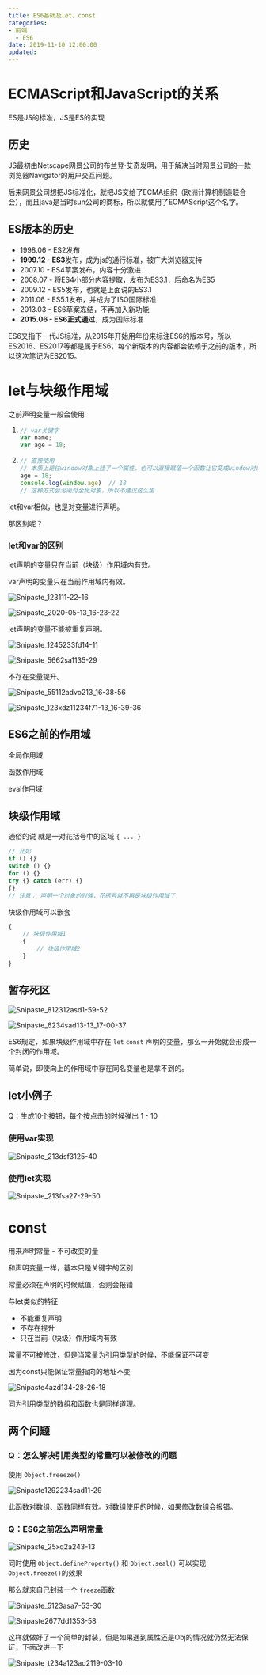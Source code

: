 ```yaml
---
title: ES6基础及let、const
categories: 
- 前端
  - ES6
date: 2019-11-10 12:00:00
updated: 
---
```


# ECMAScript和JavaScript的关系

ES是JS的标准，JS是ES的实现

## 历史

JS最初由Netscape网景公司的布兰登·艾奇发明，用于解决当时网景公司的一款浏览器Navigator的用户交互问题。

后来网景公司想把JS标准化，就把JS交给了ECMA组织（欧洲计算机制造联合会），而且java是当时sun公司的商标，所以就使用了ECMAScript这个名字。

## ES版本的历史

+ 1998.06 - ES2发布
+ **1999.12 - ES3**发布，成为js的通行标准，被广大浏览器支持
+ 2007.10 - ES4草案发布，内容十分激进
+ 2008.07 - 将ES4小部分内容提取，发布为ES3.1，后命名为ES5
+ 2009.12 - ES5发布，也就是上面说的ES3.1
+ 2011.06 - ES5.1发布，并成为了ISO国际标准
+ 2013.03 - ES6草案冻结，不再加入新功能
+ **2015.06 - ES6正式通过**，成为国际标准

ES6又指下一代JS标准，从2015年开始用年份来标注ES6的版本号，所以ES2016、ES2017等都是属于ES6，每个新版本的内容都会依赖于之前的版本，所以这次笔记为ES2015。

# let与块级作用域

之前声明变量一般会使用 

1. ```javascript
   // var关键字
   var name;
   var age = 18;
   ```

2. ```javascript
   // 直接使用
   // 本质上是往window对象上挂了一个属性，也可以直接赋值一个函数让它变成window对象上的一个方法
   age = 18;
   console.log(window.age)  // 18
   // 这种方式会污染对全局对象，所以不建议这么用
   ```

let和var相似，也是对变量进行声明。

那区别呢？

### let和var的区别

let声明的变量只在当前（块级）作用域内有效。

var声明的变量只在当前作用域内有效。

![Snipaste_123111-22-16](ES6基础/Snipaste_123111-22-16.png)

![Snipaste_2020-05-13_16-23-22](ES6基础/Snipaste_123412-23-22.png)

let声明的变量不能被重复声明。

![Snipaste_1245233fd14-11](ES6基础/Snipaste_1245233fd14-11.png)

![Snipaste_5662sa1135-29](ES6基础/Snipaste_5662sa1135-29.png)

不存在变量提升。

![Snipaste_55112advo213_16-38-56](ES6基础/Snipaste_55112advo213_16-38-56.png)

![Snipaste_123xdz11234f71-13_16-39-36](ES6基础/Snipaste_123xdz11234f71-13_16-39-36.png)

## ES6之前的作用域 

全局作用域

函数作用域

eval作用域

## 块级作用域

通俗的说 就是一对花括号中的区域 `{ ... }`

```javascript
// 比如
if () {}
switch () {}
for () {}
try {} catch (err) {}
{}
// 注意： 声明一个对象的时候，花括号就不再是块级作用域了
```

块级作用域可以嵌套

```javascript
{
    // 块级作用域1
    {
        // 块级作用域2
    }
}
```

## 暂存死区

![Snipaste_812312asd1-59-52](ES6基础/Snipaste_812312asd1-59-52.png)

![Snipaste_6234sad13-13_17-00-37](ES6基础/Snipaste_6234sad13-13_17-00-37.png)

ES6规定，如果块级作用域中存在 `let` `const` 声明的变量，那么一开始就会形成一个封闭的作用域。

简单说，即使向上的作用域中存在同名变量也是拿不到的。

## let小例子

Q：生成10个按钮，每个按点击的时候弹出 1 - 10

### 使用var实现

![Snipaste_213dsf3125-40](ES6基础/Snipaste_213dsf3125-40.png)

### 使用let实现

![Snipaste_213fsa27-29-50](ES6基础/Snipaste_213fsa27-29-50.png)

# const

用来声明常量 - 不可改变的量

和声明变量一样，基本只是关键字的区别

常量必须在声明的时候赋值，否则会报错

与let类似的特征

+ 不能重复声明
+ 不存在提升
+ 只在当前（块级）作用域内有效

常量不可被修改，但是当常量为引用类型的时候，不能保证不可变

因为const只能保证常量指向的地址不变

![Snipaste4azd134-28-26-18](ES6基础/Snipaste4azd134-28-26-18.png)

同为引用类型的数组和函数也是同样道理。

## 两个问题

### Q：怎么解决引用类型的常量可以被修改的问题

使用 `Object.freeeze()`

![Snipaste1292234sad11-29](ES6基础/Snipaste1292234sad11-29.png)

此函数对数组、函数同样有效。对数组使用的时候，如果修改数组会报错。

### Q：ES6之前怎么声明常量

![Snipaste_25xq2a243-13](ES6基础/Snipaste_25xq2a243-13.png)

同时使用 `Object.defineProperty()` 和 `Object.seal()` 可以实现 `Object.freeze()`的效果

那么就来自己封装一个 `freeze`函数

![Snipaste_5123asa7-53-30](ES6基础/Snipaste_5123asa7-53-30.png)

![Snipaste2677dd1353-58](ES6基础/Snipaste2677dd1353-58.png)

这样就做好了一个简单的封装，但是如果遇到属性还是Obj的情况就仍然无法保证，下面改进一下

![Snipaste_t234a123ad2119-03-10](ES6基础/Snipaste_t234a123ad2119-03-10.png)
